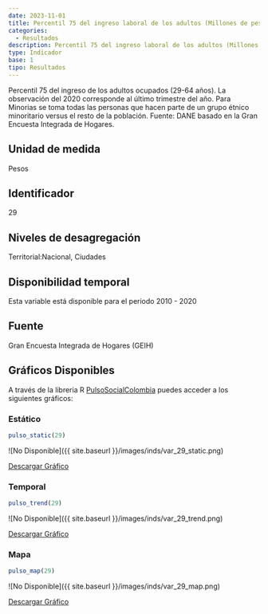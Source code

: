 ```yaml
---
date: 2023-11-01
title: Percentil 75 del ingreso laboral de los adultos (Millones de pesos) (nacional_gen)
categories:
  - Resultados
description: Percentil 75 del ingreso laboral de los adultos (Millones de pesos)
type: Indicador
base: 1
tipo: Resultados
--- 
```


Percentil 75 del ingreso de los adultos ocupados (29-64 años). La observación del 2020 corresponde al último trimestre del año. Para Minorias se toma todas las personas que hacen parte de un grupo étnico minoritario versus el resto de la población.
Fuente: DANE basado en la Gran Encuesta Integrada de Hogares.

## Unidad de medida
Pesos

## Identificador
29

## Niveles de desagregación
Territorial:Nacional, Ciudades

## Disponibilidad temporal
Esta variable está disponible para el periodo 2010 - 2020

## Fuente
Gran Encuesta Integrada de Hogares (GEIH)

## Gráficos Disponibles

A través de la libreria R [PulsoSocialColombia](https://github.com/pulsosocialcolombia/PulsoSocialColombia) puedes acceder a los siguientes gráficos:

### Estático

``` R
pulso_static(29)
```

![No Disponible]({{ site.baseurl }}/images/inds/var_29_static.png)

<a href='{{ site.baseurl }}/images/inds/var_29_static.png'>Descargar Gráfico</a>

### Temporal

``` R
pulso_trend(29)
```

![No Disponible]({{ site.baseurl }}/images/inds/var_29_trend.png)

<a href='{{ site.baseurl }}/images/inds/var_29_trend.png'>Descargar Gráfico</a>

### Mapa

``` R
pulso_map(29)
```

![No Disponible]({{ site.baseurl }}/images/inds/var_29_map.png)

<a href='{{ site.baseurl }}/images/inds/var_29_map.png'>Descargar Gráfico</a>